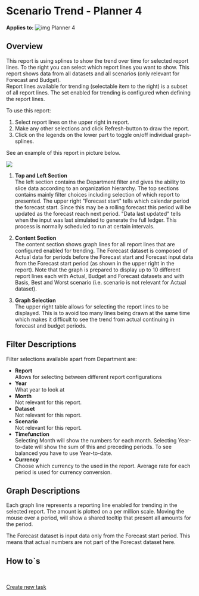 # Scenario Trend - Planner 4

**Applies to:** ![img](https://profitbasedocs.blob.core.windows.net/icons/yes-icon.png) Planner 4

## Overview
This report is using splines to show the trend over time for selected report lines. To the right you can select which report lines you want to show. This report shows data from all datasets and all scenarios (only relevant for Forecast and Budget).
<br/>Report lines available for trending (selectable item to the right) is a subset of all report lines. The set enabled for trending is configured when defining the report lines.

To use this report:

1. Select report lines on the upper right in report.
1. Make any other selections and click Refresh-button to draw the report.
1. Click on the legends on the lower part to toggle on/off individual graph-splines.

See an example of this report in picture below.
<br/>

![](https://profitbasedocs.blob.core.windows.net/plannerimages/finance-reports-scenario-trend.jpg)

1. **Top and Left Section** <br/>
The left section contains the Department filter and gives the ability to slice data according to an organization hierarchy. 
The top sections contains mainly filter choices including selection of which report to presented. 
The upper right "Forecast start" tells which calendar period the forecast start. Since this may be a rolling forecast this period will be updated as the forecast reach next period. "Data last updated" tells when the input was last simulated to generate the full ledger. This process is normally scheduled to run at certain intervals. 

2. **Content Section** <br/>
The content section shows graph lines for all report lines that are configured enabled for trending. The Forecast dataset is composed of Actual data for periods before the Forecast start and Forecast input data from the Forecast start period (as shown in the upper right in the report).
Note that the graph is prepared to display up to 10 different report lines each with Actual, Budget and Forecast datasets and with Basis, Best and Worst scenario (i.e. scenario is not relevant for Actual dataset).

3. **Graph Selection** <br/>
The upper right table allows for selecting the report lines to be displayed. This is to avoid too many lines being drawn at the same time which makes it difficult to see the trend from actual continuing in forecast and budget periods. 

## Filter Descriptions
Filter selections available apart from Department are:

- **Report**<br/>Allows for selecting between different report configurations
- **Year**<br/>What year to look at
- **Month**<br/>Not relevant for this report.
- **Dataset**<br/>Not relevant for this report.
- **Scenario**<br/>Not relevant for this report.
- **Timefunction**<br/>Selecting Month will show the numbers for each month. Selecting Year-to-date will show the sum of this and preceding periods. To see balanced you have to use Year-to-date.
- **Currency**<br/>Choose which currency to the used in the report. Average rate for each period is used for currency conversion.

## Graph Descriptions

Each graph line represents a reporting line enabled for trending in the selected report. The amount is plotted on a per million scale. Moving the mouse over a period, will show a shared tooltip that present all amounts for the period.

The Forecast dataset is input data only from the Forecast start period. This means that actual numbers are not part of the Forecast dataset here.

## How to`s

<br/>

[Create new task](../../../process-and-tasks/tasks/create-edit-task.md)<br/>

